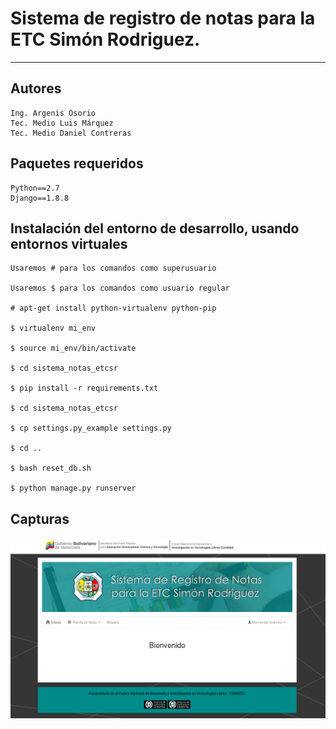 <h1>Sistema de registro de notas para la ETC Simón Rodriguez.</h1>

<hr />

## Autores
```
Ing. Argenis Osorio
Tec. Medio Luis Márquez
Tec. Medio Daniel Contreras
```

## Paquetes requeridos
```
Python==2.7
Django==1.8.8
```

## Instalación del entorno de desarrollo, usando entornos virtuales
```
Usaremos # para los comandos como superusuario

Usaremos $ para los comandos como usuario regular

# apt-get install python-virtualenv python-pip

$ virtualenv mi_env

$ source mi_env/bin/activate

$ cd sistema_notas_etcsr

$ pip install -r requirements.txt

$ cd sistema_notas_etcsr

$ cp settings.py_example settings.py

$ cd ..

$ bash reset_db.sh

$ python manage.py runserver
```

## Capturas

![captura.png](captura.png "captura.png")

